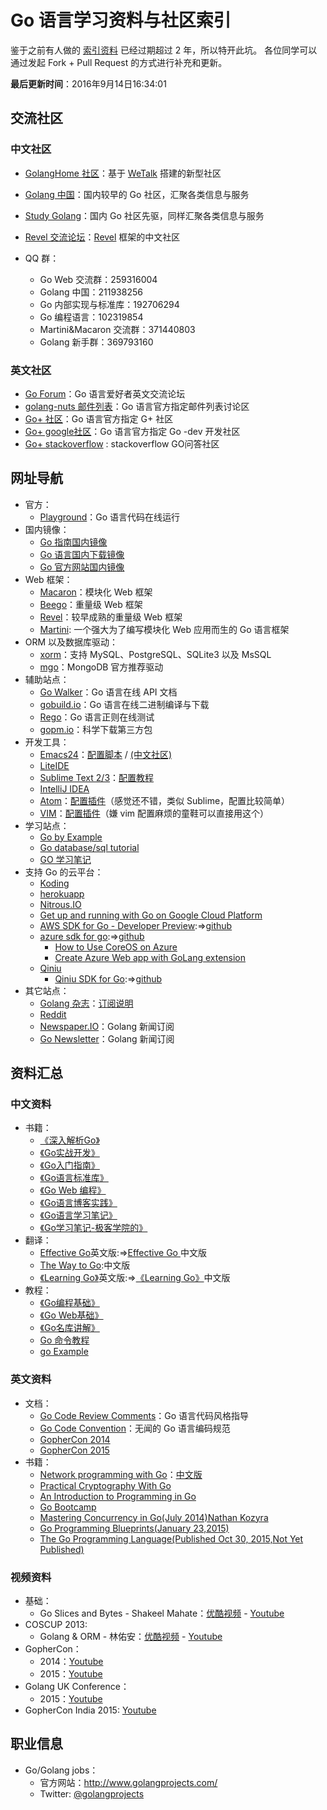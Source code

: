 Go 语言学习资料与社区索引
==============


鉴于之前有人做的 [索引资料](https://github.com/wonderfo/wonderfogo/wiki) 已经过期超过 2 年，所以特开此坑。
各位同学可以通过发起 Fork + Pull Request 的方式进行补充和更新。

**最后更新时间**：2016年9月14日16:34:01

## 交流社区

### 中文社区

 - [GolangHome 社区](http://golanghome.com/)：基于 [WeTalk](https://github.com/beego/wetalk) 搭建的新型社区
 - [Golang 中国](http://www.golangtc.com/)：国内较早的 Go 社区，汇聚各类信息与服务
 - [Study Golang](http://studygolang.com/)：国内 Go 社区先驱，同样汇聚各类信息与服务
 - [Revel 交流论坛](http://gorevel.cn/)：[Revel](https://github.com/revel/revel) 框架的中文社区
 
 - QQ 群：
    - Go Web 交流群：259316004
    - Golang 中国：211938256
    - Go 内部实现与标准库：192706294
    - Go 编程语言：102319854
    - Martini&Macaron 交流群：371440803
    - Golang 新手群：369793160

### 英文社区

- [Go Forum](https://forum.golangbridge.org/)：Go 语言爱好者英文交流论坛
- [golang-nuts 邮件列表](https://groups.google.com/forum/#!forum/golang-nuts)：Go 语言官方指定邮件列表讨论区
- [Go+ 社区](https://plus.google.com/u/0/communities/114112804251407510571)：Go 语言官方指定 G+ 社区
- [Go+ google社区](https://groups.google.com/forum/#!forum/golang-dev)：Go 语言官方指定 Go -dev 开发社区
- [Go+ stackoverflow](http://stackoverflow.com/questions/tagged/go) :  stackoverflow  GO问答社区
 
## 网址导航

- 官方：
    - [Playground](http://play.golang.org)：Go 语言代码在线运行
- 国内镜像：
    - [Go 指南国内镜像](http://tour.golangtc.com/)
    - [Go 语言国内下载镜像](http://www.golangtc.com/download)
    - [Go 官方网站国内镜像](http://docs.studygolang.com/)
- Web 框架：
    - [Macaron](https://go-macaron.com/)：模块化 Web 框架
    - [Beego](http://beego.me/)：重量级 Web 框架
    - [Revel](https://github.com/revel/revel)：较早成熟的重量级 Web 框架
    - [Martini](https://github.com/go-martini/martini): 一个强大为了编写模块化 Web 应用而生的 Go 语言框架
- ORM 以及数据库驱动：
    - [xorm](https://github.com/go-xorm/xorm)：支持 MySQL、PostgreSQL、SQLite3 以及 MsSQL
    - [mgo](http://labix.org/mgo)：MongoDB 官方推荐驱动
- 辅助站点：
    - [Go Walker](https://gowalker.org)：Go 语言在线 API 文档
    - [gobuild.io](http://gobuild.io/)：Go 语言在线二进制编译与下载
    - [Rego](http://regoio.herokuapp.com/)：Go 语言正则在线测试
    - [gopm.io](https://gopm.io)：科学下载第三方包
- 开发工具：
    - [Emacs24](http://ftp.gnu.org/gnu/emacs/)：[配置脚本](https://github.com/wackonline/hack/blob/master/install-mint-dev/install-emacs.d.sh) / [(中文社区)](http://emacser.com/)
    - [LiteIDE](https://github.com/visualfc/liteide)
    - [Sublime Text 2/3](http://sublimetext.com)：[配置教程](http://my.oschina.net/Obahua/blog/110767)
    - [IntelliJ IDEA](http://www.jetbrains.com/idea/)
    - [Atom](https://atom.io)：[配置插件](https://atom.io/packages/go-plus)（感觉还不错，类似 Sublime，配置比较简单）
    - [VIM](http://www.vim.org)：[配置插件](https://github.com/humiaozuzu/dot-vimrc)（嫌 vim 配置麻烦的童鞋可以直接用这个）
- 学习站点：
    - [Go by Example](https://gobyexample.com/)
    - [Go database/sql tutorial](http://go-database-sql.org/)
    - [GO 学习笔记](http://wiki.jikexueyuan.com/project/the-go-study-notes-fourth-edition/language.html)
- 支持 Go 的云平台：
    - [Koding](https://koding.com/)
    - [herokuapp](https://herokuapp.com/)
    - [Nitrous.IO](https://www.nitrous.io/)
    - [Get up and running with Go on Google Cloud Platform]( https://cloud.google.com/go/)
    - [AWS SDK for Go - Developer Preview](http://aws.amazon.com/cn/sdk-for-go/):=>[github](https://github.com/aws/aws-sdk-go)
    - [azure sdk for go](https://godoc.org/github.com/Azure/azure-sdk-for-go):=>[github](https://github.com/Azure/azure-sdk-for-go)
        - [How to Use CoreOS on Azure](https://azure.microsoft.com/zh-cn/documentation/articles/virtual-machines-linux-coreos-how-to/)
        - [Create Azure Web app with GoLang extension](https://azure.microsoft.com/zh-cn/documentation/templates/101-webapp-with-golang/)
    - [Qiniu](https://www.qiniu.com)
        - [Qiniu SDK for Go](http://developer.qiniu.com/docs/v6/sdk/go-sdk.html):=>[github](https://github.com/qiniu/api.v6)
- 其它站点：
    - [Golang 杂志](https://flipboard.com/section/the-golang-magazine-bJ1GqB)：[订阅说明](http://bbs.go-china.org/post/476)
    - [Reddit](http://www.reddit.com/r/golang/)
    - [Newspaper.IO](http://www.newspaper.io/golang)：Golang 新闻订阅
    - [Go Newsletter](http://www.golangweekly.com/)：Golang 新闻订阅

## 资料汇总

### 中文资料

- 书籍：
    - [《深入解析Go》](https://github.com/tiancaiamao/go-internals)
    - [《Go实战开发》](https://github.com/astaxie/Go-in-Action)
    - [《Go入门指南》](https://github.com/Unknwon/the-way-to-go_ZH_CN)
    - [《Go语言标准库》](https://github.com/polaris1119/The-Golang-Standard-Library-by-Example)
    - [《Go Web 编程》](https://github.com/astaxie/build-web-application-with-golang)
    - [《Go语言博客实践》](https://github.com/achun/Go-Blog-In-Action)
    - [《Go语言学习笔记》](https://github.com/qyuhen/book)
    - [《Go学习笔记-极客学院的》](http://wiki.jikexueyuan.com/project/the-go-study-notes-fourth-edition/)
- 翻译：
    - [Effective Go](https://golang.org/doc/effective_go.html)英文版:=>[Effective Go ](http://www.hellogcc.org/effective_go.html)中文版
    - [The Way to Go](https://github.com/Unknwon/the-way-to-go_ZH_CN):中文版
    - [《Learning Go》](https://github.com/miekg/gobook)英文版:=>[《Learning Go》](https://github.com/mikespook/Learning-Go-zh-cn)中文版
- 教程：
    - [《Go编程基础》](https://github.com/Unknwon/go-fundamental-programming)
    - [《Go Web基础》](https://github.com/Unknwon/go-web-foundation)
    - [《Go名库讲解》](https://github.com/Unknwon/go-rock-libraries-showcases)
    - [Go 命令教程](https://github.com/hyper-carrot/go_command_tutorial)
	- [go Example](https://gobyexample.com/)

### 英文资料

- 文档：
    - [Go Code Review Comments](https://code.google.com/p/go-wiki/wiki/CodeReviewComments)：Go 语言代码风格指导
    - [Go Code Convention](https://github.com/Unknwon/go-code-convention)：无闻的 Go 语言编码规范
    - [GopherCon 2014](https://github.com/gophercon/2014-talks)
    - [GopherCon 2015](https://github.com/gophercon/2015-talks)
- 书籍：
    - [Network programming with Go](http://jan.newmarch.name/go/)：[中文版](https://github.com/astaxie/NPWG_zh)
    - [Practical Cryptography With Go](https://leanpub.com/gocrypto/read#leanpub-auto-select-bibliography)
    - [An Introduction to Programming in Go](http://www.golang-book.com/)
    - [Go Bootcamp](http://www.golangbootcamp.com/book)
    - [Mastering Concurrency in Go(July 2014)Nathan Kozyra](https://www.packtpub.com/application-development/mastering-concurrency-go)
    - [Go Programming Blueprints(January 23,2015)](https://www.packtpub.com/application-development/go-programming-blueprints)
    - [The Go Programming Language(Published Oct 30, 2015,Not Yet Published)](http://www.gopl.io/)

### 视频资料

- 基础：
    - Go Slices and Bytes - Shakeel Mahate：[优酷视频](http://v.youku.com/v_show/id_XNjkzMjM1Mjg4.html) - [Youtube](http://www.youtube.com/watch?v=dKlNSIUSfz0)
- COSCUP 2013:
    - Golang & ORM - 林佑安：[优酷视频](http://v.youku.com/v_show/id_XNjkzMTQ1MjYw.html) - [Youtube](http://www.youtube.com/watch?v=VwAtYGyjTks)
- GopherCon：
    - 2014：[Youtube](https://www.youtube.com/playlist?list=PL2ntRZ1ySWBcD_BiJiDJUcyrb2w3bTulF)
    - 2015：[Youtube](https://www.youtube.com/playlist?list=PL2ntRZ1ySWBf-_z-gHCOR2N156Nw930Hm)
- Golang UK Conference：
    - 2015：[Youtube](https://www.youtube.com/playlist?list=PLDWZ5uzn69ezRJYeWxYNRMYebvf8DerHd)
- GopherCon India 2015: [Youtube](https://www.youtube.com/playlist?list=PLxFC1MYuNgJTY3uQ5Ja4F5Sz305nnrBOq)

## 职业信息

- Go/Golang jobs：
    - 官方网站：http://www.golangprojects.com/
    - Twitter: [@golangprojects](https://twitter.com/golangprojects) 

